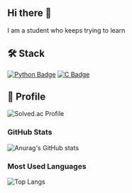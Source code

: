 ## Hi there 👋
I am a student who keeps trying to learn
<!--
**minwoonggi/minwoonggi** is a ✨ _special_ ✨ repository because its `README.md` (this file) appears on your GitHub profile.

Here are some ideas to get you started:

- 🔭 I’m currently working on ...
- 🌱 I’m currently learning ...
- 👯 I’m looking to collaborate on ...
- 🤔 I’m looking for help with ...
- 💬 Ask me about ...
- 📫 How to reach me: ...
- 😄 Pronouns: ...
- ⚡ Fun fact: ...
-->
## 🛠 Stack

<a href="#"><img src="https://img.shields.io/badge/Python-3776AB?style=for-the-badge&logo=python&logoColor=white" alt="Python Badge"></a>
<a href="#"><img src="https://img.shields.io/badge/C-A8B9CC?style=for-the-badge&logo=c&logoColor=white" alt="C Badge"></a>

## 💬 Profile

![Solved.ac Profile](http://mazassumnida.wtf/api/v2/generate_badge?boj=d34sda334)

### GitHub Stats
![Anurag's GitHub stats](https://github-readme-stats.vercel.app/api?username=minwoonggi&show_icons=true&theme=default&include_all_commits=true&count_private=true)

### Most Used Languages
![Top Langs](https://github-readme-stats.vercel.app/api/top-langs/?username=minwoonggi&layout=compact&theme=default)
